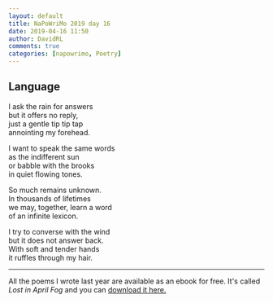 ```yaml
---  
layout: default  
title: NaPoWriMo 2019 day 16  
date: 2019-04-16 11:50  
author: DavidRL  
comments: true  
categories: [napowrimo, Poetry]  
---  
```

<!-- wp:heading -->  
<h2>Language</h2>  
<!-- /wp:heading -->  

  
<p>I ask the rain for answers<br />  
but it offers no reply,<br />  
just a gentle tip tip tap<br />  
annointing my forehead.</p>  


  
<p>I want to speak the same words<br />  
as the indifferent sun<br />  
or babble with the brooks<br />  
in quiet flowing tones.</p>  


  
<p>So much remains unknown.<br /> In thousands of lifetimes<br /> we may, together, learn a word<br /> of an infinite lexicon.</p>  


  
<p>I try to converse with the wind<br />  
but it does not answer back.<br />  
With soft and tender hands<br />  
it ruffles through my hair.</p>  


<hr>
   
<p>All the poems I wrote last year are available as an ebook for free. It's called <em>Lost in April Fog </em>and you can <a href="/aprilfog/">download it here. </a></p>  

